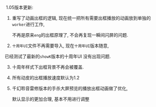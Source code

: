 ​	1.05版本更新:  

1. 重写了动画出框的逻辑, 现在统一把所有需要出框播放的动画放到单独的`worker`进行工作,  

   不再是原来`eng`的出框原理了, 不会再复现一瞬间闪屏的问题. 

2.   `十周年UI`文件不再需要导入, 现在`十周年UI`版本随意,   

   已经测试了最新的`showK`版本的十周年UI 没有出现问题.  

3. 十周年样式下出框背景不再会被覆盖.  

4.  所有动皮的出框播放速度默认为1.2  

5. 千幻聆音雷修版本的手杀大屏预览的播放出框动画做了优化, 

   默认显示的更加合理, 基本不用进行调整